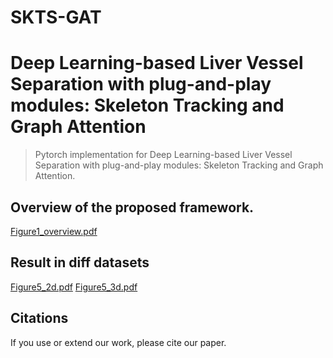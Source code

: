 # SKTS-GAT


# Deep Learning-based Liver Vessel Separation with plug-and-play modules: Skeleton Tracking and Graph Attention


> Pytorch implementation for Deep Learning-based Liver Vessel Separation with plug-and-play modules: Skeleton Tracking and Graph Attention.

## Overview of the proposed framework.
[Figure1_overview.pdf](https://github.com/user-attachments/files/16360434/Figure1_overview.pdf)


## Result in diff datasets
[Figure5_2d.pdf](https://github.com/user-attachments/files/16360461/Figure5_2d.pdf)
[Figure5_3d.pdf](https://github.com/user-attachments/files/16360463/Figure5_3d.pdf)



## Citations
If you use or extend our work, please cite our paper.
